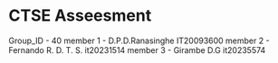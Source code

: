 # CTSE Asseesment 
  Group_ID - 40
  member 1 - D.P.D.Ranasinghe IT20093600 
  member 2 - Fernando R. D. T. S. it20231514
  member 3 - Girambe D.G it20235574
